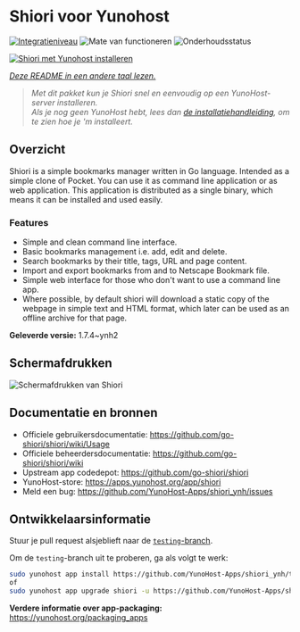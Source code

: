 <!--
NB: Deze README is automatisch gegenereerd door <https://github.com/YunoHost/apps/tree/master/tools/readme_generator>
Hij mag NIET handmatig aangepast worden.
-->

# Shiori voor Yunohost

[![Integratieniveau](https://apps.yunohost.org/badge/integration/shiori)](https://ci-apps.yunohost.org/ci/apps/shiori/)
![Mate van functioneren](https://apps.yunohost.org/badge/state/shiori)
![Onderhoudsstatus](https://apps.yunohost.org/badge/maintained/shiori)

[![Shiori met Yunohost installeren](https://install-app.yunohost.org/install-with-yunohost.svg)](https://install-app.yunohost.org/?app=shiori)

*[Deze README in een andere taal lezen.](./ALL_README.md)*

> *Met dit pakket kun je Shiori snel en eenvoudig op een YunoHost-server installeren.*  
> *Als je nog geen YunoHost hebt, lees dan [de installatiehandleiding](https://yunohost.org/install), om te zien hoe je 'm installeert.*

## Overzicht

Shiori is a simple bookmarks manager written in Go language. Intended as a simple clone of Pocket. You can use it as command line application or as web application. This application is distributed as a single binary, which means it can be installed and used easily.

### Features

- Simple and clean command line interface.
- Basic bookmarks management i.e. add, edit and delete.
- Search bookmarks by their title, tags, URL and page content.
- Import and export bookmarks from and to Netscape Bookmark file.
- Simple web interface for those who don't want to use a command line app.
- Where possible, by default shiori will download a static copy of the webpage in simple text and HTML format, which later can be used as an offline archive for that page.


**Geleverde versie:** 1.7.4~ynh2

## Schermafdrukken

![Schermafdrukken van Shiori](./doc/screenshots/screenshot.png)

## Documentatie en bronnen

- Officiele gebruikersdocumentatie: <https://github.com/go-shiori/shiori/wiki/Usage>
- Officiele beheerdersdocumentatie: <https://github.com/go-shiori/shiori/wiki>
- Upstream app codedepot: <https://github.com/go-shiori/shiori>
- YunoHost-store: <https://apps.yunohost.org/app/shiori>
- Meld een bug: <https://github.com/YunoHost-Apps/shiori_ynh/issues>

## Ontwikkelaarsinformatie

Stuur je pull request alsjeblieft naar de [`testing`-branch](https://github.com/YunoHost-Apps/shiori_ynh/tree/testing).

Om de `testing`-branch uit te proberen, ga als volgt te werk:

```bash
sudo yunohost app install https://github.com/YunoHost-Apps/shiori_ynh/tree/testing --debug
of
sudo yunohost app upgrade shiori -u https://github.com/YunoHost-Apps/shiori_ynh/tree/testing --debug
```

**Verdere informatie over app-packaging:** <https://yunohost.org/packaging_apps>

